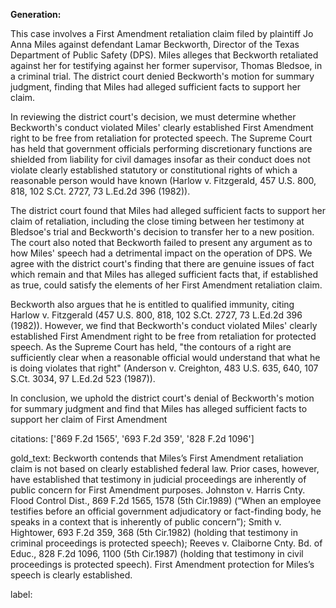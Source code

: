 **Generation:**

 

<answer>

This case involves a First Amendment retaliation claim filed by plaintiff Jo Anna Miles against defendant Lamar Beckworth, Director of the Texas Department of Public Safety (DPS). Miles alleges that Beckworth retaliated against her for testifying against her former supervisor, Thomas Bledsoe, in a criminal trial. The district court denied Beckworth's motion for summary judgment, finding that Miles had alleged sufficient facts to support her claim.

In reviewing the district court's decision, we must determine whether Beckworth's conduct violated Miles' clearly established First Amendment right to be free from retaliation for protected speech. The Supreme Court has held that government officials performing discretionary functions are shielded from liability for civil damages insofar as their conduct does not violate clearly established statutory or constitutional rights of which a reasonable person would have known (Harlow v. Fitzgerald, 457 U.S. 800, 818, 102 S.Ct. 2727, 73 L.Ed.2d 396 (1982)).

The district court found that Miles had alleged sufficient facts to support her claim of retaliation, including the close timing between her testimony at Bledsoe's trial and Beckworth's decision to transfer her to a new position. The court also noted that Beckworth failed to present any argument as to how Miles' speech had a detrimental impact on the operation of DPS. We agree with the district court's finding that there are genuine issues of fact which remain and that Miles has alleged sufficient facts that, if established as true, could satisfy the elements of her First Amendment retaliation claim.

Beckworth also argues that he is entitled to qualified immunity, citing Harlow v. Fitzgerald (457 U.S. 800, 818, 102 S.Ct. 2727, 73 L.Ed.2d 396 (1982)). However, we find that Beckworth's conduct violated Miles' clearly established First Amendment right to be free from retaliation for protected speech. As the Supreme Court has held, "the contours of a right are sufficiently clear when a reasonable official would understand that what he is doing violates that right" (Anderson v. Creighton, 483 U.S. 635, 640, 107 S.Ct. 3034, 97 L.Ed.2d 523 (1987)).

In conclusion, we uphold the district court's denial of Beckworth's motion for summary judgment and find that Miles has alleged sufficient facts to support her claim of First Amendment

citations: ['869 F.2d 1565', '693 F.2d 359', '828 F.2d 1096']

gold_text: Beckworth contends that Miles’s First Amendment retaliation claim is not based on clearly established federal law. Prior cases, however, have established that testimony in judicial proceedings are inherently of public concern for First Amendment purposes. Johnston v. Harris Cnty. Flood Control Dist., 869 F.2d 1565, 1578 (5th Cir.1989) (“When an employee testifies before an official government adjudicatory or fact-finding body, he speaks in a context that is inherently of public concern”); Smith v. Hightower, 693 F.2d 359, 368 (5th Cir.1982) (holding that testimony in criminal proceedings is protected speech); Reeves v. Claiborne Cnty. Bd. of Educ., 828 F.2d 1096, 1100 (5th Cir.1987) (holding that testimony in civil proceedings is protected speech). First Amendment protection for Miles’s speech is clearly established.

label: 